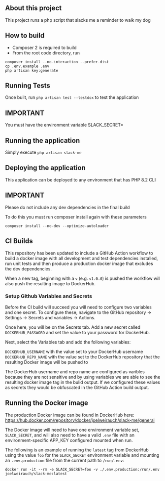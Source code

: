 

## About this project
This project runs a php script that slacks me a reminder to walk my dog

## How to build
- Composer 2 is required to build
- From the root code directory, run

```
composer install --no-interaction --prefer-dist
cp .env.example .env
php artisan key:generate
```

## Running Tests
Once built, run `php artisan test --testdox` to test the application

## IMPORTANT
You must have the environment variable
SLACK_SECRET=

## Running the application
Simply execute `php artisan slack-me`

## Deploying the application
This application can be deployed to any environment that has PHP 8.2 CLI

## IMPORTANT
Please do not include any dev dependencies in the final build

To do this you must run composer install again with these parameters

`composer install --no-dev --optimize-autoloader`

## CI Builds
This repository has been updated to include a GitHub Action workflow to build a docker image with all development and test dependencies installed, run unit tests and then produce a production docker image that excludes the dev dependencies.

When a new tag, beginning with a `v` (e.g. `v1.0.0`) is pushed the workflow will also push the resulting image to DockerHub.

### Setup Github Variables and Secrets
Before the CI build will succeed you will need to configure two variables and one secret.  To configure these, navigate to the GitHub repository -> Settings -> Secrets and variables -> Actions. 

Once here, you will be on the Secrets tab.  Add a new secret called `DOCKERHUB_PASSWORD` and set the value to your password for DockerHub.

Next, select the Variables tab and add the following variables:

`DOCKERHUB_USERNAME` with the value set to your DockerHub username
`DOCKERHUB_REPO_NAME` with the value set to the DockerHub repository that the resulting Docker image will be pushed to

The DockerHub username and repo name are configured as varibles because they are not sensitive and by using variables we are able to see the resulting docker image tag in the bulid output.  If we configured these values as secrets they would be obfuscated in the GitHub Action build output.

## Running the Docker image
The production Docker image can be found in DockerHub here: https://hub.docker.com/repository/docker/joelweirauch/slack-me/general

The Docker image will need to have one environment variable set, `SLACK_SECRET`, and will also need to have a valid `.env` file with an environment-specific APP_KEY configured mounted when run.

The following is an example of running the `latest` tag from DockerHub using the value `foo` for the `SLACK_SECRET` environment variable and mounting an `.env.production` file from the current path to `/run/.env`:

```docker run -it --rm -e SLACK_SECRET=foo -v ./.env.production:/run/.env joelweirauch/slack-me:latest```
